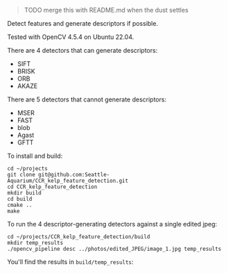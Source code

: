 > TODO merge this with README.md when the dust settles

Detect features and generate descriptors if possible.

Tested with OpenCV 4.5.4 on Ubuntu 22.04.

There are 4 detectors that can generate descriptors:
- SIFT
- BRISK
- ORB
- AKAZE

There are 5 detectors that cannot generate descriptors:
- MSER
- FAST
- blob
- Agast
- GFTT

To install and build:
~~~
cd ~/projects
git clone git@github.com:Seattle-Aquarium/CCR_kelp_feature_detection.git
cd CCR_kelp_feature_detection
mkdir build
cd build
cmake ..
make
~~~

To run the 4 descriptor-generating detectors against a single edited jpeg:
~~~
cd ~/projects/CCR_kelp_feature_detection/build
mkdir temp_results
./opencv_pipeline desc ../photos/edited_JPEG/image_1.jpg temp_results
~~~

You'll find the results in `build/temp_results`:
~~~
~~~